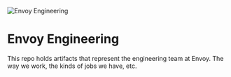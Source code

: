 ![Envoy Engineering](https://s3.amazonaws.com/assets.envoy.co/images/eng-graphic-transparent%402x.png)

# Envoy Engineering
This repo holds artifacts that represent the engineering team at Envoy. The way we work, the kinds of jobs we have, etc.
